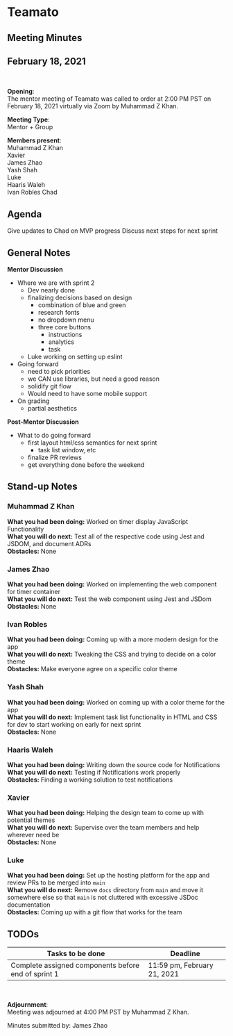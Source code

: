 # Teamato

## Meeting Minutes
## February 18, 2021
<br>

**Opening**:  
The mentor meeting of Teamato was called to order at 2:00 PM PST on February 18, 2021 virtually via Zoom by Muhammad Z Khan.

**Meeting Type**:  
Mentor + Group

**Members present**:  
Muhammad Z Khan  
Xavier  
James Zhao  
Yash Shah  
Luke  
Haaris Waleh  
Ivan Robles 
Chad

## Agenda
Give updates to Chad on MVP progress
Discuss next steps for next sprint

## General Notes
**Mentor Discussion**
- Where we are with sprint 2
  - Dev nearly done
  - finalizing decisions based on design
    - combination of blue and green
    - research fonts
    - no dropdown menu
    - three core buttons
      - instructions
      - analytics
      - task
  - Luke working on setting up eslint
- Going forward
  - need to pick priorities
  - we CAN use libraries, but need a good reason
  - solidify git flow
  - Would need to have some mobile support
- On grading
  - partial aesthetics
  
**Post-Mentor Discussion**
- What to do going forward
  - first layout html/css semantics for next sprint
    - task list window, etc
  - finalize PR reviews
  - get everything done before the weekend

## Stand-up Notes

### Muhammad Z Khan 
**What you had been doing:** Worked on timer display JavaScript Functionality  
**What you will do next:** Test all of the respective code using Jest and JSDOM, and document ADRs  
**Obstacles:** None  

###  James Zhao
**What you had been doing:** Worked on implementing the web component for timer container  
**What you will do next:** Test the web component using Jest and JSDom  
**Obstacles:**  None

### Ivan Robles
**What you had been doing:** Coming up with a more modern design for the app  
**What you will do next:** Tweaking the CSS and trying to decide on a color theme  
**Obstacles:** Make everyone agree on a specific color theme

### Yash Shah
**What you had been doing:** Worked on coming up with a color theme for the app  
**What you will do next:**  Implement task list functionality in HTML and CSS for dev to start working on early for next sprint  
**Obstacles:** None  

### Haaris Waleh
**What you had been doing:** Writing down the source code for Notifications  
**What you will do next:**  Testing if Notifications work properly  
**Obstacles:** Finding a working solution to test notifications

### Xavier
**What you had been doing:** Helping the design team to come up with potential themes  
**What you will do next:**  Supervise over the team members and help wherever need be  
**Obstacles:** None

### Luke
**What you had been doing:** Set up the hosting platform for the app and review PRs to be merged into `main`  
**What you will do next:** Remove `docs` directory from `main` and move it somewhere else so that `main` is not cluttered with excessive JSDoc documentation  
**Obstacles:** Coming up with a git flow that works for the team


## TODOs
| Tasks to be done | Deadline |
| ---------------- | -------- |
| Complete assigned components before end of sprint 1 | 11:59 pm, February 21, 2021 |

<br>

**Adjournment**:  
Meeting was adjourned at 4:00 PM PST by Muhammad Z Khan.

Minutes submitted by: James Zhao
